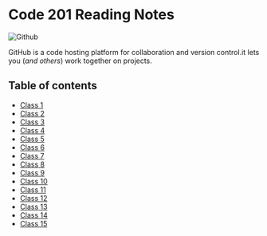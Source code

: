 # Code 201 Reading Notes

![Github](https://www.w3schools.com/whatis/img_github_logo.png)

GitHub is a code hosting platform for collaboration and version control.it lets you (*and others*) work together on projects.

## **Table of contents** 


- [Class 1](https://abdelrazakgo.github.io/Reading-Notes/class01)
- [Class 2]()
- [Class 3]()
- [Class 4]()
- [Class 5]()
- [Class 6]()
- [Class 7]()
- [Class 8]()
- [Class 9]()
- [Class 10]()
- [Class 11]()
- [Class 12]()
- [Class 13]()
- [Class 14]()
- [Class 15]()
